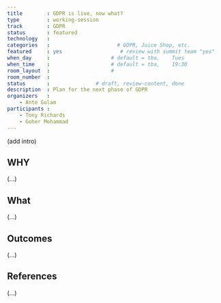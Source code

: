 ```yaml
---
title        : GDPR is live, now what?
type         : working-session
track        : GDPR
status       : featured
technology   :
categories   :                      # GDPR, Juice Shop, etc.
featured     : yes                   # review with summit team "yes"
when_day     :                    # default = tba,    Tues
when_time    :                    # default = tba,    19:30
room_layout  :                    #
room_number  :
status       :               # draft, review-content, done
description  : Plan for the next phase of GDPR
organizers   :
    - Ante Gulam
participants :
    - Tony Richards
    - Goher Mohammad
---
```


(add intro)

## WHY

(...)

## What

(...)

## Outcomes

(...)

## References

(...)
